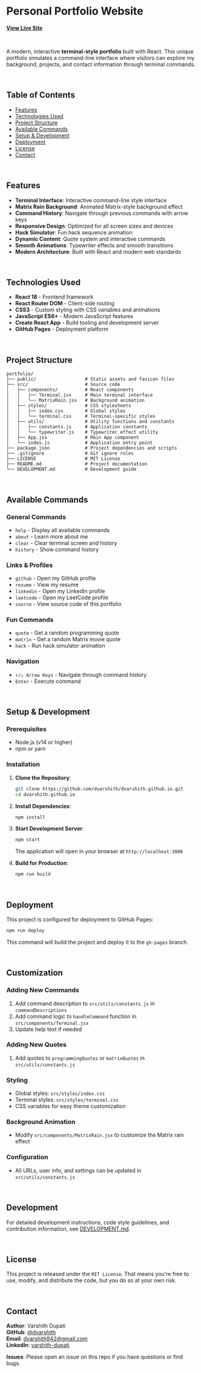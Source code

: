 # Personal Portfolio Website  
[**View Live Site**](https://varshithdupati.com/)

<br/>

A modern, interactive **terminal-style portfolio** built with React. This unique portfolio simulates a command-line interface where visitors can explore my background, projects, and contact information through terminal commands.

<br/>

## Table of Contents
- [Features](#features)
- [Technologies Used](#technologies-used)
- [Project Structure](#project-structure)
- [Available Commands](#available-commands)
- [Setup & Development](#setup--development)
- [Deployment](#deployment)
- [License](#license)
- [Contact](#contact)

<br/>

## Features
- **Terminal Interface**: Interactive command-line style interface
- **Matrix Rain Background**: Animated Matrix-style background effect
- **Command History**: Navigate through previous commands with arrow keys
- **Responsive Design**: Optimized for all screen sizes and devices
- **Hack Simulator**: Fun hack sequence animation
- **Dynamic Content**: Quote system and interactive commands
- **Smooth Animations**: Typewriter effects and smooth transitions
- **Modern Architecture**: Built with React and modern web standards

<br/>

## Technologies Used
- **React 18** - Frontend framework
- **React Router DOM** - Client-side routing
- **CSS3** - Custom styling with CSS variables and animations
- **JavaScript ES6+** - Modern JavaScript features
- **Create React App** - Build tooling and development server
- **GitHub Pages** - Deployment platform

<br/>

## Project Structure
```
portfolio/
├── public/                  # Static assets and favicon files
├── src/                     # Source code
│   ├── components/          # React components
│   │   ├── Terminal.jsx     # Main terminal interface
│   │   └── MatrixRain.jsx   # Background animation
│   ├── styles/              # CSS stylesheets
│   │   ├── index.css        # Global styles
│   │   └── terminal.css     # Terminal-specific styles
│   ├── utils/               # Utility functions and constants
│   │   ├── constants.js     # Application constants
│   │   └── typewriter.js    # Typewriter effect utility
│   ├── App.jsx              # Main App component
│   └── index.js             # Application entry point
├── package.json             # Project dependencies and scripts
├── .gitignore               # Git ignore rules
├── LICENSE                  # MIT License
├── README.md                # Project documentation
└── DEVELOPMENT.md           # Development guide
```

<br/>

## Available Commands

### General Commands
- `help` - Display all available commands
- `about` - Learn more about me
- `clear` - Clear terminal screen and history
- `history` - Show command history

### Links & Profiles
- `github` - Open my GitHub profile
- `resume` - View my resume
- `linkedin` - Open my LinkedIn profile
- `leetcode` - Open my LeetCode profile
- `source` - View source code of this portfolio

### Fun Commands
- `quote` - Get a random programming quote
- `matrix` - Get a random Matrix movie quote
- `hack` - Run hack simulator animation

### Navigation
- `↑/↓ Arrow Keys` - Navigate through command history
- `Enter` - Execute command

<br/>

## Setup & Development

### Prerequisites
- Node.js (v14 or higher)
- npm or yarn

### Installation
1. **Clone the Repository**:  
   ```bash
   git clone https://github.com/dvarshith/dvarshith.github.io.git
   cd dvarshith.github.io
   ```

2. **Install Dependencies**:
   ```bash
   npm install
   ```

3. **Start Development Server**:
   ```bash
   npm start
   ```
   The application will open in your browser at `http://localhost:3000`

4. **Build for Production**:
   ```bash
   npm run build
   ```

<br/>

## Deployment

This project is configured for deployment to GitHub Pages:

```bash
npm run deploy
```

This command will build the project and deploy it to the `gh-pages` branch.

<br/>

## Customization

### Adding New Commands
1. Add command description to `src/utils/constants.js` in `commandDescriptions`
2. Add command logic to `handleCommand` function in `src/components/Terminal.jsx`
3. Update help text if needed

### Adding New Quotes
1. Add quotes to `programmingQuotes` or `matrixQuotes` in `src/utils/constants.js`

### Styling
- Global styles: `src/styles/index.css`
- Terminal styles: `src/styles/terminal.css`
- CSS variables for easy theme customization

### Background Animation
- Modify `src/components/MatrixRain.jsx` to customize the Matrix rain effect

### Configuration
- All URLs, user info, and settings can be updated in `src/utils/constants.js`

<br/>

## Development

For detailed development instructions, code style guidelines, and contribution information, see [DEVELOPMENT.md](DEVELOPMENT.md).

<br/>

## License
This project is released under the `MIT License`. That means you're free to use, modify, and distribute the code, but you do so at your own 
risk.

<br/>

## Contact
**Author**: Varshith Dupati  
**GitHub**: [@dvarshith](https://github.com/dvarshith)  
**Email**: dvarshith942@gmail.com  
**LinkedIn**: [varshith-dupati](https://www.linkedin.com/in/varshith-dupati/)  

**Issues**: Please open an issue on this repo if you have questions or find bugs.

